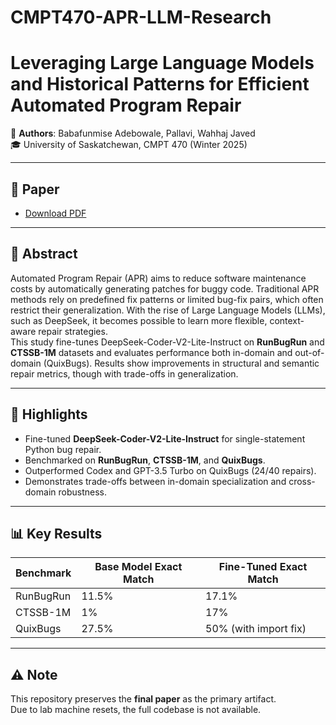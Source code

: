 # CMPT470-APR-LLM-Research
# Leveraging Large Language Models and Historical Patterns for Efficient Automated Program Repair

📄 **Authors**: Babafunmise Adebowale, Pallavi, Wahhaj Javed  
🎓 University of Saskatchewan, CMPT 470 (Winter 2025)  

---

## 📕 Paper
- [Download PDF](./Project_CMPT470_Automated_Program_Repair.pdf)

---

## 📌 Abstract
Automated Program Repair (APR) aims to reduce software maintenance costs by automatically generating patches for buggy code. Traditional APR methods rely on predefined fix patterns or limited bug-fix pairs, which often restrict their generalization. With the rise of Large Language Models (LLMs), such as DeepSeek, it becomes possible to learn more flexible, context-aware repair strategies.  
This study fine-tunes DeepSeek-Coder-V2-Lite-Instruct on **RunBugRun** and **CTSSB-1M** datasets and evaluates performance both in-domain and out-of-domain (QuixBugs). Results show improvements in structural and semantic repair metrics, though with trade-offs in generalization.

---

## 🚀 Highlights
- Fine-tuned **DeepSeek-Coder-V2-Lite-Instruct** for single-statement Python bug repair.  
- Benchmarked on **RunBugRun**, **CTSSB-1M**, and **QuixBugs**.  
- Outperformed Codex and GPT-3.5 Turbo on QuixBugs (24/40 repairs).  
- Demonstrates trade-offs between in-domain specialization and cross-domain robustness.  

---

## 📊 Key Results
| Benchmark  | Base Model Exact Match | Fine-Tuned Exact Match |
|------------|------------------------|-------------------------|
| RunBugRun  | 11.5%                  | 17.1%                  |
| CTSSB-1M   | 1%                     | 17%                    |
| QuixBugs   | 27.5%                  | 50% (with import fix)  |

---

## ⚠️ Note
This repository preserves the **final paper** as the primary artifact.  
Due to lab machine resets, the full codebase is not available.  

